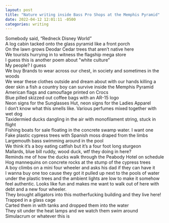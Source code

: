 ```yaml
---
layout: post
title: "Nature writing inside Bass Pro Shops at the Memphis Pyramid"
date: 2022-04-12 12:01:11 -0500
categories: writing
---
```


Somebody said, “Redneck Disney World”  
A log cabin tacked onto the glass pyramid like a front porch  
On the lawn grows Deodar Cedar trees that aren’t native here  
We tourists hurrying in to witness the flagship mega store  
I guess this is another poem about "white culture"  
My people? I guess  
We buy Brands to wear across our chest, in society and sometimes in the woods  
We wear these clothes outside and dream about with our hands killing a deer skin a fish a country boy can survive inside the Memphis Pyramid  
American flags and camouflage printed on Crocs  
Blue pilled skizzed out coffee bags with an AR-15 logo  
Neon signs for the Sunglasses Hut, neon signs for the Ladies Apparel  
I don’t know what this smells like. Various perfumes mixed together with wet dog  
Taxidermied ducks dangling in the air with monofilament string, stuck in flight  
Fishing boats for sale floating in the concrete swamp water. I want one  
Fake plastic cypress trees with Spanish moss draped from the limbs  
Largemouth bass swimming around in the pool  
We think it’s a boy eating catfish but it’s a four foot long sturgeon  
Mallards, blue bill ruddy, wood duck, wtf they doing in here?  
Reminds me of how the ducks walk through the Peabody Hotel on schedule  
Hog mannequins on concrete rocks at the stump of the cypress trees  
A boy climbs on a mini four wheeler and asks his dad if they can have it  
I wanna buy one too cause they got it pulled up next to the pools of water under the plastic trees and the ambient lights are low to make it somehow feel authentic. Looks like fun and makes me want to walk out of here with debt and a new four wheeler.  
They brought alligators into this motherfucking building and they live here!  
Trapped in a glass cage  
Carted them in with tanks and dropped them into the water  
They sit under the heat lamps and we watch them swim around  
Simulacrum or whatever this is  